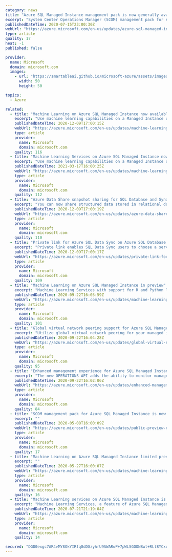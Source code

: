 ```yaml
---
category: news
title: "Azure SQL Managed Instance management pack is now generally available"
excerpt: "System Center Operations Manager (SCOM) management pack for Azure SQL Managed Instance is now generally available."
publishedDateTime: 2020-07-15T23:00:30Z
webUrl: "https://azure.microsoft.com/en-us/updates/azure-sql-managed-instance-management-pack-is-now-generally-available/"
type: article
quality: 17
heat: -1
published: false

provider:
  name: Microsoft
  domain: microsoft.com
  images:
    - url: "https://smartableai.github.io/microsoft-azure/assets/images/organizations/microsoft.com-50x50.jpg"
      width: 50
      height: 50

topics:
  - Azure

related:
  - title: "Machine Learning on Azure SQL Managed Instance now available"
    excerpt: "Use machine learning capabilities on a Managed Instance of Azure SQL Database for ease of moving your data, packages, and models to a cloud ready environment fully configured for machine learning."
    publishedDateTime: 2020-12-09T17:00:15Z
    webUrl: "https://azure.microsoft.com/en-us/updates/machine-learning-on-azure-sql-managed-instance-now-available/"
    type: article
    provider:
      name: Microsoft
      domain: microsoft.com
    quality: 116
  - title: "Machine Learning Services on Azure SQL Managed Instance now generally available"
    excerpt: "Use machine learning capabilities on a Managed Instance of Azure SQL Database for ease of moving your data, packages, and models to a cloud ready environment fully configured for machine learning."
    publishedDateTime: 2021-03-17T16:00:25Z
    webUrl: "https://azure.microsoft.com/en-us/updates/machine-learning-services-on-azure-sql-managed-instance-now-generally-available/"
    type: article
    provider:
      name: Microsoft
      domain: microsoft.com
    quality: 112
  - title: "Azure Data Share snapshot sharing for SQL Database and Synapse generally available"
    excerpt: "You can now share structured data stored in relational databases and data warehouse easily and securely between internal departments, with external partners, vendors or customers for collaboration."
    publishedDateTime: 2020-12-09T17:00:19Z
    webUrl: "https://azure.microsoft.com/en-us/updates/azure-data-share-snapshot-sharing-for-azure-sql-database-and-azure-synapse-analytics/"
    type: article
    provider:
      name: Microsoft
      domain: microsoft.com
    quality: 110
  - title: "Private link for Azure SQL Data Sync on Azure SQL Database now in public preview"
    excerpt: "Private link enables SQL Data Sync users to choose a service managed private endpoint for the sync service to securely connect to member and hub databases during data synchronization."
    publishedDateTime: 2020-12-09T17:00:17Z
    webUrl: "https://azure.microsoft.com/en-us/updates/private-link-for-sql-data-sync-on-azure-sql-database-now-in-preview/"
    type: article
    provider:
      name: Microsoft
      domain: microsoft.com
    quality: 109
  - title: "Machine Learning on Azure SQL Managed Instance in preview"
    excerpt: "Machine Learning Services with support for R and Python languages now include preview support on Azure SQL Managed Instance. "
    publishedDateTime: 2020-09-22T16:03:59Z
    webUrl: "https://azure.microsoft.com/en-us/updates/machine-learning-on-azure-sql-managed-instance-in-preview/"
    type: article
    provider:
      name: Microsoft
      domain: microsoft.com
    quality: 101
  - title: "Global virtual network peering support for Azure SQL Managed Instance now available"
    excerpt: "Utilize global virtual network peering for your managed instances to save time through easy network configuration and by offloading your gateways from database replication traffic. "
    publishedDateTime: 2020-09-22T16:04:28Z
    webUrl: "https://azure.microsoft.com/en-us/updates/global-virtual-network-peering-support-for-azure-sql-managed-instance-now-available/"
    type: article
    provider:
      name: Microsoft
      domain: microsoft.com
    quality: 95
  - title: "Enhanced management experience for Azure SQL Managed Instance"
    excerpt: "The new OPERATIONS API adds the ability to monitor management operations, see operation steps, and take dependent actions based on operation progress. "
    publishedDateTime: 2020-09-22T16:02:06Z
    webUrl: "https://azure.microsoft.com/en-us/updates/enhanced-management-experience-for-azure-sql-managed-instance/"
    type: article
    provider:
      name: Microsoft
      domain: microsoft.com
    quality: 84
  - title: "SCOM management pack for Azure SQL Managed Instance is now available"
    excerpt: ""
    publishedDateTime: 2020-05-08T16:00:09Z
    webUrl: "https://azure.microsoft.com/en-us/updates/public-preview-of-scom-management-pack-for-sql-managed-instance-is-now-available/"
    type: article
    provider:
      name: Microsoft
      domain: microsoft.com
    quality: 17
  - title: "Machine Learning on Azure SQL Managed Instance limited preview available"
    excerpt: ""
    publishedDateTime: 2020-05-27T16:00:07Z
    webUrl: "https://azure.microsoft.com/en-us/updates/machine-learning-on-azure-sql-managed-instance-limited-preview-available/"
    type: article
    provider:
      name: Microsoft
      domain: microsoft.com
    quality: 16
  - title: "Machine Learning services on Azure SQL Managed Instance is in limited preview"
    excerpt: "Machine Learning Services, a feature of Azure SQL Managed Instance, provides in-database support for R and Python scripts (in limited preview)."
    publishedDateTime: 2020-07-21T21:19:04Z
    webUrl: "https://azure.microsoft.com/en-us/updates/machine-learning-services-on-azure-sql-managed-instance-is-in-limited-preview/"
    type: article
    provider:
      name: Microsoft
      domain: microsoft.com
    quality: 14

secured: "DGD0exgc7AR4vMY8OkYIRfq8dDGzyArU9SWARwP+7pWLSGOONBwt+RLl8YCxqUuy0Q89D5Rmjmx++tn9f6Ik5PhkWITHvdywmmBPa1iclDKrgQ286zhS5FFp7CMD31OiIKVlY5Xl61u7orU5/7UJ9MXB0qAVuLkiWPIyC3Y2XBPCNTTNeSjPzHGlQuJ6wd07foGxqy8EAEQqF/Fo9DQieLIL8VjgFC9LPKbiBHTqV9bs/zzzESibJ7W7ZSj+nYhxSk4nXk8BjePW4eXCKGz0KkSvAUALWXdM8D2T0xP5hiirpQvOV9WdCyMWYiu4gmfSeqo4fdpIZ6OJzVGA15np5Q==;qdGORDE0LwzrQEukDTzuzw=="
---
```


